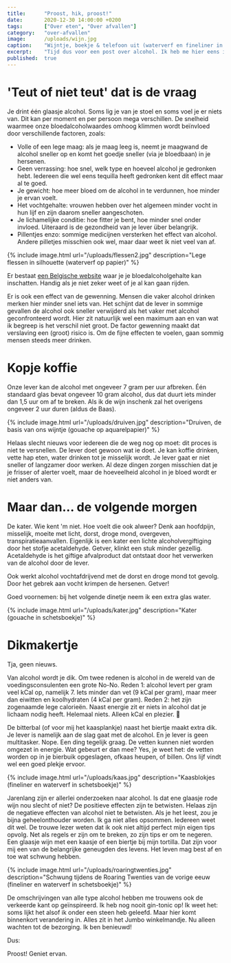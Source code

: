 ```yaml
---
title:      "Proost, hik, proost!"
date:       2020-12-30 14:00:00 +0200
tags:       ["Over eten", "Over afvallen"]
category:   "over-afvallen"
image:      /uploads/wijn.jpg
caption:    "Wijntje, boekje & telefoon uit (waterverf en fineliner in boek)"
excerpt:    "Tijd dus voor een post over alcohol. Ik heb me hier eens in verdiept. Natuurlijk omdat het belangrijk is als je gezond wil leven, maar ook uit interesse wat alcohol met je lichaam doet. Veel is algemeen bekend. Ik vond het toch interessant om weer eens te lezen. Hier weer wat op een rij."
published:  true
---
```


# 'Teut of niet teut' dat is de vraag 

Je drint één glaasje alcohol. Soms lig je van je stoel en soms voel je er niets van. Dit kan per moment en per persoon mega verschillen. De snelheid waarmee onze bloedalcoholwaardes omhoog klimmen wordt beïnvloed door verschillende factoren, zoals:

- Volle of een lege maag: als je maag leeg is, neemt je maagwand de alcohol sneller op en komt het goedje sneller (via je bloedbaan) in je hersenen.
- Geen verrassing: hoe snel, welk type en hoeveel alcohol je gedronken hebt. Iedereen die wel eens tequilla heeft gedronken kent dit effect maar al te goed.
- Je gewicht: hoe meer bloed om de alcohol in te verdunnen, hoe minder je ervan voelt.
- Het vochtgehalte: vrouwen hebben over het algemeen minder vocht in hun lijf en zijn daarom sneller aangeschoten.
- Je lichamelijke conditie: hoe fitter je bent, hoe minder snel onder invloed. Uiteraard is de gezondheid van je lever über belangrijk.
- Pillentjes enzo: sommige medicijnen versterken het effect van alcohol. Andere pilletjes misschien ook wel, maar daar weet ik niet veel van af. 

{% include image.html url="/uploads/flessen2.jpg" description="Lege flessen in silhouette (waterverf op papier)" %}

Er bestaat [een Belgische website](www.alcoholhulp.be/alcoholcalculator) waar je je bloedalcoholgehalte kan inschatten. Handig als je niet zeker weet of je al kan gaan rijden.

Er is ook een effect van de gewenning. Mensen die vaker alcohol drinken merken hier minder snel iets van. Het schijnt dat de lever in sommige gevallen de alcohol ook sneller verwijderd als het vaker met alcohol geconfronteerd wordt. Hier zit natuurlijk wel een maximum aan en van wat ik begreep is het verschil niet groot. De factor gewenning maakt dat verslaving een (groot) risico is. Om de fijne effecten te voelen, gaan sommig mensen steeds meer drinken.

# Kopje koffie

Onze lever kan de alcohol met ongeveer 7 gram per uur afbreken. Één standaard glas bevat ongeveer 10 gram alcohol, dus dat duurt iets minder dan 1,5 uur om af te breken. Als ik de wijn inschenk zal het overigens ongeveer 2 uur duren (aldus de Baas).

{% include image.html url="/uploads/druiven.jpg" description="Druiven, de basis van ons wijntje (gouache op aquarelpapier)" %}

Helaas slecht nieuws voor iedereen die de weg nog op moet: dit proces is niet te versnellen. De lever doet gewoon wat ie doet. Je kan koffie drinken, vette hap eten, water drinken tot je misselijk wordt. Je lever gaat er niet sneller of langzamer door werken. Al deze dingen zorgen misschien dat je je frisser of alerter voelt, maar de hoeveelheid alcohol in je bloed wordt er niet anders van. 

# Maar dan... de volgende morgen

De kater. Wie kent 'm niet. Hoe voelt die ook alweer? Denk aan hoofdpijn, misselijk, moeite met licht, dorst, droge mond, overgeven, transpiratieaanvallen. Eigenlijk is een kater een lichte alcoholvergiftiging door het stofje acetaldehyde. Getver, klinkt een stuk minder gezellig. Acetaldehyde is het giftige afvalproduct dat ontstaat door het verwerken van de alcohol door de lever. 

Ook werkt alcohol vochtafdrijvend met de dorst en droge mond tot gevolg. Door het gebrek aan vocht krimpen de hersenen. Getver! 

Goed voornemen: bij het volgende dinetje neem ik een extra glas water.

{% include image.html url="/uploads/kater.jpg" description="Kater (gouache in schetsboekje)" %}

# Dikmakertje

Tja, geen nieuws.

Van alcohol wordt je dik. Om twee redenen is alcohol in de wereld van de voedingsconsulenten een grote No-No. Reden 1: alcohol levert per gram veel kCal op, namelijk 7. Iets minder dan vet (9 kCal per gram), maar meer dan eiwitten en koolhydraten (4 kCal per gram). Reden 2: het zijn zogenaamde lege calorieën. Naast energie zit er niets in alcohol dat je lichaam nodig heeft. Helemaal niets. Alleen kCal en plezier. 🙂

De bitterbal (of voor mij het kaasplankje) naast het biertje maakt extra dik. Je lever is namelijk aan de slag gaat met de alcohol. En je lever is geen multitasker. Nope. Een ding tegelijk graag. De vetten kunnen niet worden omgezet in energie. Wat gebeurt er dan mee? Yes, je weet het: de vetten worden op in je bierbuik opgeslagen, ofkaas heupen, of billen. Ons lijf vindt wel een goed plekje ervoor. 

{% include image.html url="/uploads/kaas.jpg" description="Kaasblokjes (fineliner en waterverf in schetsboekje)" %}

Jarenlang zijn er allerlei onderzoeken naar alcohol. Is dat ene glaasje rode wijn nou slecht of niet? De positieve effecten zijn te betwisten. Helaas zijn de negatieve effecten van alcohol niet te betwisten. Als je het leest, zou je bijna geheelonthouder worden. Ik ga niet alles opsommen. Iedereen weet dit wel. De trouwe lezer weten dat ik ook niet altijd perfect mijn eigen tips opvolg. Net als regels er zijn om te breken, zo zijn tips er om te negeren. Een glaasje wijn met een kaasje of een biertje bij mijn tortilla. Dat zijn voor mij een van de belangrijke geneugden des levens.  Het leven mag best af en toe wat schwung hebben. 

{% include image.html url="/uploads/roaringtwenties.jpg" description="Schwung tijdens de Roaring Twenties van de vorige eeuw (fineliner en waterverf in schetsboekje)" %}

De omschrijvingen van alle type alcohol hebben me trouwens ook de verkeerde kant op geïnspireerd. Ik heb nog nooit gin-tonic op! Ik weet het: soms lijkt het alsof ik onder een steen heb geleefd. Maar hier komt binnenkort verandering in. Alles zit in het Jumbo winkelmandje. Nu alleen wachten tot de bezorging. Ik ben benieuwd!

Dus:

Proost! Geniet ervan.
